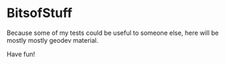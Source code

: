# BitsofStuff

Because some of my tests could be useful to someone else, here will be mostly mostly geodev material.

Have fun!
